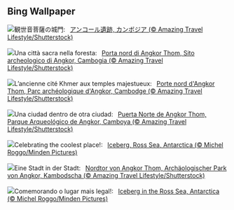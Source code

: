 ## Bing Wallpaper
![](https://www.bing.com/th?id=OHR.AngkorPark_JA-JP7719711425_UHD.jpg&w=1000)観世音菩薩の城門:&nbsp;&ensp;[アンコール遺跡, カンボジア (© Amazing Travel Lifestyle/Shutterstock)](https://www.bing.com/th?id=OHR.AngkorPark_JA-JP7719711425_UHD.jpg)
<br><br/>
![](https://www.bing.com/th?id=OHR.AngkorPark_IT-IT0676131866_UHD.jpg&w=1000)Una città sacra nella foresta:&nbsp;&ensp;[Porta nord di Angkor Thom, Sito archeologico di Angkor, Cambogia  (© Amazing Travel Lifestyle/Shutterstock)](https://www.bing.com/th?id=OHR.AngkorPark_IT-IT0676131866_UHD.jpg)
<br><br/>
![](https://www.bing.com/th?id=OHR.AngkorPark_FR-FR1945266452_UHD.jpg&w=1000)L’ancienne cité Khmer aux temples majestueux:&nbsp;&ensp;[Porte nord d'Angkor Thom, Parc archéologique d'Angkor, Cambodge (© Amazing Travel Lifestyle/Shutterstock)](https://www.bing.com/th?id=OHR.AngkorPark_FR-FR1945266452_UHD.jpg)
<br><br/>
![](https://www.bing.com/th?id=OHR.AngkorPark_ES-ES7800966681_UHD.jpg&w=1000)Una ciudad dentro de otra ciudad:&nbsp;&ensp;[Puerta Norte de Angkor Thom, Parque Arqueológico de Angkor, Camboya (© Amazing Travel Lifestyle/Shutterstock)](https://www.bing.com/th?id=OHR.AngkorPark_ES-ES7800966681_UHD.jpg)
<br><br/>
![](https://www.bing.com/th?id=OHR.IcebergAntarctica_EN-GB4409581826_UHD.jpg&w=1000)Celebrating the coolest place!:&nbsp;&ensp;[Iceberg, Ross Sea, Antarctica (© Michel Roggo/Minden Pictures)](https://www.bing.com/th?id=OHR.IcebergAntarctica_EN-GB4409581826_UHD.jpg)
<br><br/>
![](https://www.bing.com/th?id=OHR.AngkorPark_DE-DE5680192070_UHD.jpg&w=1000)Eine Stadt in der Stadt:&nbsp;&ensp;[Nordtor von Angkor Thom, Archäologischer Park von Angkor, Kambodscha (© Amazing Travel Lifestyle/Shutterstock)](https://www.bing.com/th?id=OHR.AngkorPark_DE-DE5680192070_UHD.jpg)
<br><br/>
![](https://www.bing.com/th?id=OHR.IcebergAntarctica_PT-BR8687364076_UHD.jpg&w=1000)Comemorando o lugar mais legal!:&nbsp;&ensp;[Iceberg in the Ross Sea, Antarctica (© Michel Roggo/Minden Pictures)](https://www.bing.com/th?id=OHR.IcebergAntarctica_PT-BR8687364076_UHD.jpg)
<br><br/>
